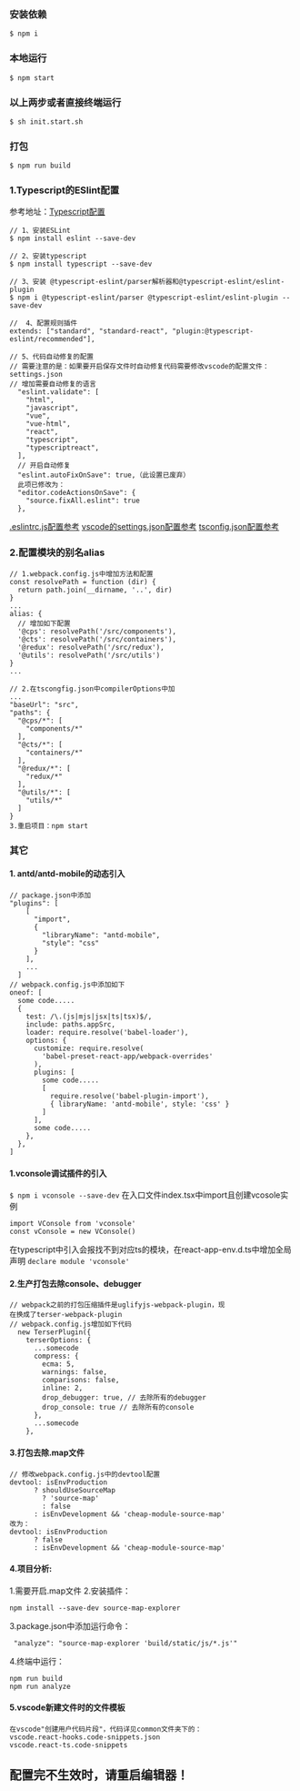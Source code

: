 
### 安装依赖
`$ npm i`
### 本地运行
`$ npm start`
### 以上两步或者直接终端运行
`$ sh init.start.sh`
### 打包
`$ npm run build`

### 1.Typescript的ESlint配置
参考地址：[Typescript配置](https://ts.xcatliu.com/engineering/lint)
```
// 1、安装ESLint
$ npm install eslint --save-dev  

// 2、安装typescript  
$ npm install typescript --save-dev 

// 3、安装 @typescript-eslint/parser解析器和@typescript-eslint/eslint-plugin
$ npm i @typescript-eslint/parser @typescript-eslint/eslint-plugin --save-dev

//  4、配置规则插件
extends: ["standard", "standard-react", "plugin:@typescript-eslint/recommended"],

// 5、代码自动修复的配置
// 需要注意的是：如果要开启保存文件时自动修复代码需要修改vscode的配置文件：settings.json
// 增加需要自动修复的语言
  "eslint.validate": [
    "html",
    "javascript",
    "vue",
    "vue-html",
    "react",
    "typescript",
    "typescriptreact",
  ],
  // 开启自动修复
  "eslint.autoFixOnSave": true,（此设置已废弃）
  此项已修改为：
  "editor.codeActionsOnSave": {
    "source.fixAll.eslint": true
  },
```
[.eslintrc.js配置参考](https://github.com/Hbinbin/react-typescript-app-template/blob/master/.eslintrc.js)
[vscode的settings.json配置参考](https://github.com/Hbinbin/react-typescript-app-template/blob/master/vscode.settings.json)
[tsconfig.json配置参考](https://github.com/Hbinbin/react-typescript-app-template/blob/master/tsconfig.json)
### 2.配置模块的别名alias
```
// 1.webpack.config.js中增加方法和配置
const resolvePath = function (dir) {
  return path.join(__dirname, '..', dir)
}
...
alias: {
  // 增加如下配置
  '@cps': resolvePath('/src/components'),
  '@cts': resolvePath('/src/containers'),
  '@redux': resolvePath('/src/redux'),
  '@utils': resolvePath('/src/utils')
}
...

// 2.在tscongfig.json中compilerOptions中加
...
"baseUrl": "src",
"paths": {
  "@cps/*": [
    "components/*"
  ],
  "@cts/*": [
    "containers/*"
  ],
  "@redux/*": [
    "redux/*"
  ],
  "@utils/*": [
    "utils/*"
  ]
}
3.重启项目：npm start
```


### 其它
#### 1. antd/antd-mobile的动态引入
```
// package.json中添加
"plugins": [
    [
      "import",
      {
        "libraryName": "antd-mobile",
        "style": "css"
      }
    ],
    ...
  ]
// webpack.config.js中添加如下
oneof: [
  some code.....
  {
    test: /\.(js|mjs|jsx|ts|tsx)$/,
    include: paths.appSrc,
    loader: require.resolve('babel-loader'),
    options: {
      customize: require.resolve(
        'babel-preset-react-app/webpack-overrides'
      ),
      plugins: [
        some code.....
        [
          require.resolve('babel-plugin-import'),
          { libraryName: 'antd-mobile', style: 'css' }
        ]
      ],
      some code.....
    },
  },
]

```
#### 1.vconsole调试插件的引入
`$ npm i vconsole --save-dev`
在入口文件index.tsx中import且创建vcosole实例
```
import VConsole from 'vconsole'
const vConsole = new VConsole()
```
在typescript中引入会报找不到对应ts的模块，在react-app-env.d.ts中增加全局声明
`declare module 'vconsole'`
#### 2.生产打包去除console、debugger
```
// webpack之前的打包压缩插件是uglifyjs-webpack-plugin，现
在换成了terser-webpack-plugin
// webpack.config.js增加如下代码
  new TerserPlugin({
    terserOptions: {
      ...somecode
      compress: {
        ecma: 5,
        warnings: false,
        comparisons: false,
        inline: 2,
        drop_debugger: true, // 去除所有的debugger
        drop_console: true // 去除所有的console
      },
      ...somecode
    },
```
#### 3.打包去除.map文件
```
// 修改webpack.config.js中的devtool配置
devtool: isEnvProduction
      ? shouldUseSourceMap
        ? 'source-map'
        : false
      : isEnvDevelopment && 'cheap-module-source-map'
改为：
devtool: isEnvProduction
      ? false
      : isEnvDevelopment && 'cheap-module-source-map'
```
#### 4.项目分析:
  1.需要开启.map文件
  2.安装插件：
  ```
  npm install --save-dev source-map-explorer
  ```
  3.package.json中添加运行命令：
  ```
   "analyze": "source-map-explorer 'build/static/js/*.js'"
  ```
  4.终端中运行：
  ```
  npm run build
  npm run analyze
  ```
  #### 5.vscode新建文件时的文件模板
  ```
  在vscode"创建用户代码片段"，代码详见common文件夹下的：
  vscode.react-hooks.code-snippets.json
  vscode.react-ts.code-snippets
  ```

  ## 配置完不生效时，请重启编辑器！
